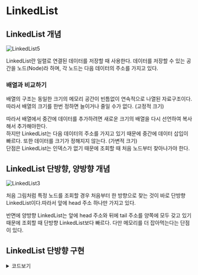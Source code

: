 # LinkedList

## LinkedList 개념

![LinkedList5](https://user-images.githubusercontent.com/55525868/221391857-36c6049b-b1c0-4874-800c-d62edc03c409.png)

LinkedList란 일렬로 연결된 데이터를 저장할 때 사용한다. 데이터를 저장할 수 있는 공간을 노드(Node)라 하며, 각 노드는 다음 데이터의 주소를 가지고 있다.

###  배열과 비교하기
배열의 구조는 동일한 크기의 메모리 공간이 빈틈없이 연속적으로 나열된 자료구조이다. 따라서 배열의 크기를 한번 정하면 늘이거나 줄일 수가 없다. (고정적 크기)

따라서 배열에서 중간에 데이터를 추가하려면 새로운 크기의 배열을 다시 선언하여 복사해서 추가해야한다.  
하지만 LinkedList는 다음 데이터의 주소를 가지고 있기 때문에 중간에 데이터 삽입이 빠르다. 또한 데이터를 크기가 정해지지 않는다. (가변적 크기)  
단점은 LinkedList는 인덱스가 없기 때문에 조회할 때 처음 노드부터 찾아나가야 한다.

## LinkedList 단방향, 양방향  개념

![LinkedList3](https://user-images.githubusercontent.com/55525868/221391862-7690bc0d-a776-4f23-8958-7b7085e3152e.png)

처음 그림처럼 특정 노드를 조회할 경우 처음부터 한 방향으로 찾는 것이 바로 단방향 LinkedList이다.따라서 앞에 head 주소 하나만 가지고 있다.

반면에 양방향 LinkedList는 앞에 head 주소와 뒤에 tail 주소를 양쪽에 모두 갖고 있기 때문에 조회할 때 단방향 LinkedList보다 빠르다. 다만 메모리를 더 잡아먹는다는 단점이 있다.

## LinkedList 단방향 구현

<details>
<summary>코드보기</summary>
<div markdown="1">
```java
package com.azurealstn.algorithm.try1.linkedlist;

class LinkedList {
    Node header;

    static class Node {
        int data;
        Node next = null;
    }

    LinkedList() {
        header = new Node();
    }

    public void append(int data) {
        Node end = new Node();
        end.data = data;
        Node n = header;
        while (n.next != null) {
            n = n.next;
        }
        n.next = end;
    }

    public void remove(int data) {
        Node n = header;
        while (n.next != null) {
            if (n.next.data == data) {
                n.next = n.next.next;
            } else {
                n = n.next;
            }
        }
    }

    public void retrieve() {
        Node n = header.next;
        while (n.next != null) {
            System.out.print(n.data + " -> ");
            n = n.next;
        }
        System.out.println(n.data);
    }

}

public class SinglyLinkedList {
    public static void main(String[] args) {
        LinkedList ll = new LinkedList();
        ll.append(1);
        ll.append(2);
        ll.append(3);
        ll.append(4);
        ll.retrieve();
        ll.remove(1);
        ll.retrieve();
    }
}
```
</div>
</details>
